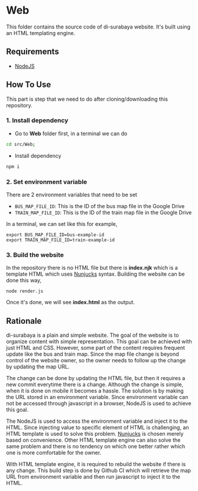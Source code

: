 # Web

This folder contains the source code of di-surabaya website. It's built using an HTML templating engine.

## Requirements

- [NodeJS](https://nodejs.org/en/download/prebuilt-installer)

## How To Use

This part is step that we need to do after cloning/downloading this repository.

### 1. Install dependency

- Go to **Web** folder first, in a terminal we can do

```sh
cd src/Web;
```

- Install dependency

```sh
npm i
```

### 2. Set environment variable

There are 2 environment variables that need to be set

- `BUS_MAP_FILE_ID`: This is the ID of the bus map file in the Google Drive
- `TRAIN_MAP_FILE_ID`: This is the ID of the train map file in the Google Drive

In a terminal, we can set like this for example,

```
export BUS_MAP_FILE_ID=bus-example-id
export TRAIN_MAP_FILE_ID=train-example-id
```

### 3. Build the website

In the repository there is no HTML file but there is **index.njk** which is a template HTML
which uses [Nunjucks](https://mozilla.github.io/nunjucks/) syntax. Building the website
can be done this way,

```
node render.js
```

Once it's done, we will see **index.html** as the output.

## Rationale

di-surabaya is a plain and simple website. The goal of the website is to organize content
with simple representation. This goal can be achieved with just HTML and CSS. However,
some part of the content requires frequent update like the bus and train map. Since the
map file change is beyond control of the website owner, so the owner needs to follow
up the change by updating the map URL.

The change can be done by updating the HTML file, but then it requires a new commit everytime
there is a change. Although the change is simple, when it is done on mobile it becomes a hassle.
The solution is by making the URL stored in an environment variable. Since environment variable
can not be accessed through javascript in a browser, NodeJS is used to achieve this goal.

The NodeJS is used to access the environment variable and inject it to the HTML. Since injecting
value to specific element of HTML is challenging, an HTML template is used to solve this problem.
[Nunjucks](https://mozilla.github.io/nunjucks/) is chosen merely based on convenience.
Other HTML template engine can also solve the same problem and there is no tendency on which one 
better rather which one is more comfortable for the owner.

With HTML template engine, it is required to rebuild the website if there is any change. This build
step is done by Github CI which will retrieve the map URL from environment variable and then 
run javascript to inject it to the HTML.
